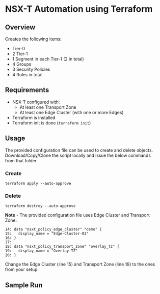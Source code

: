# NSX-T Automation using Terraform

## Overview

Creates the following items:
- Tier-0
- 2 Tier-1
- 1 Segment in each Tier-1 (2 in total)
- 4 Groups
- 3 Security Policies
- 4 Rules in total

## Requirements
* NSX-T configured with:
  - At least one Transport Zone
  - At least one Edge Cluster (with one or more Edges)
* Terraform is installed
* Terraform init is done (`terraform init`)

## Usage
The provided configuration file can be used to create and delete objects. Download/Copy/Clone the script locally and issue the below commands from that folder

### Create
`terraform apply --auto-approve`

### Delete
`terraform destroy --auto-approve`


**Note** - The provided configuration file uses Edge Cluster and Transport Zone:
```
14: data "nsxt_policy_edge_cluster" "demo" {
15:   display_name = "Edge-Cluster-01"
16: }
17:
18: data "nsxt_policy_transport_zone" "overlay_tz" {
19:   display_name = "Overlay-TZ"
20: }
```

Change the Edge Cluster (line 15) and Transport Zone (line 19) to the ones from your setup

## Sample Run

